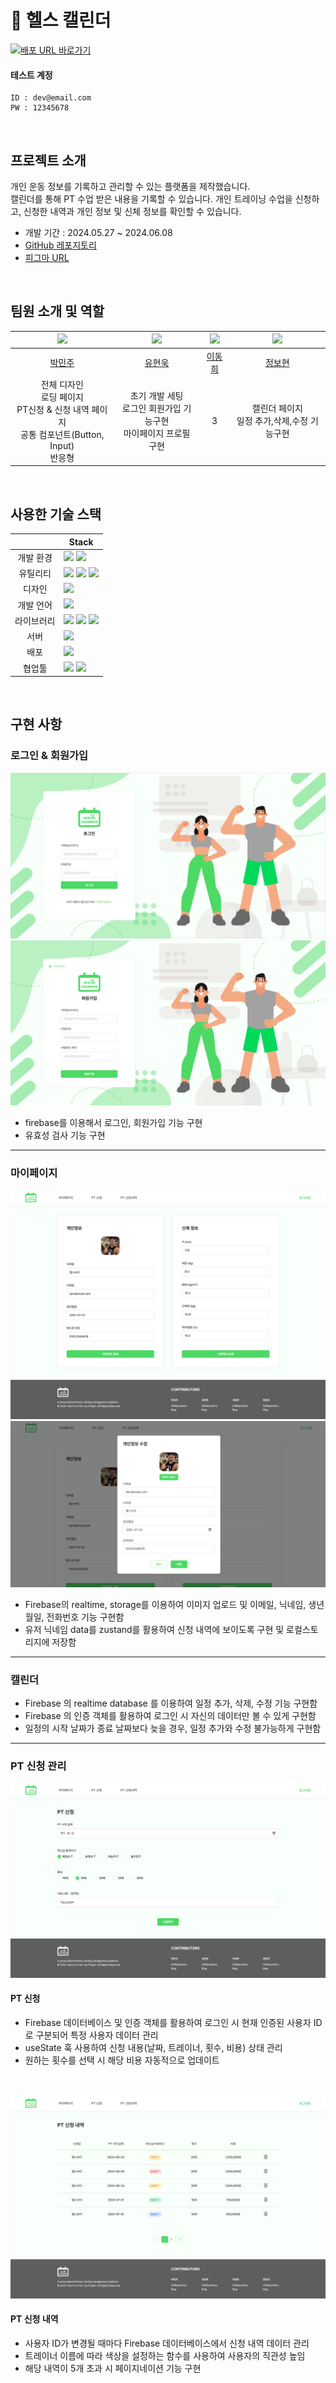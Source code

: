 # 💪 헬스 캘린더

<div>
  <a href="" target="_blank">
    <img src="https://img.shields.io/badge/배포  URL 바로가기-4CD964?style=for-the-badge&logoColor=white" alt="배포 URL 바로가기"/>
  </a>
</div>

#### 테스트 계정

```
ID : dev@email.com
PW : 12345678
```

<br>

## 프로젝트 소개

개인 운동 정보를 기록하고 관리할 수 있는 플랫폼을 제작했습니다.<br>
캘린더를 통해 PT 수업 받은 내용을 기록할 수 있습니다. 개인 트레이닝 수업을 신청하고, 신청한 내역과 개인 정보 및 신체 정보를 확인할 수 있습니다.

- 개발 기간 : 2024.05.27 ~ 2024.06.08
- [GitHub 레포지토리](https://github.com/Toy2Team/toy2)
- [피그마 URL](https://www.figma.com/design/7lEvIfutwvA9yO1EfXj5Kq/%ED%86%A0%EC%9D%B4%ED%94%84%EB%A1%9C%EC%A0%9D%ED%8A%B82_%ED%97%AC%EC%8A%A4%EC%BA%98%EB%A6%B0%EB%8D%94?m=dev&node-id=65-422&t=tar3EgTOtHJbRak2-1)

<br>

## 팀원 소개 및 역할

|          <img src="https://avatars.githubusercontent.com/u/157576281?v=4" width="150px"/>           | <img src="https://avatars.githubusercontent.com/u/110236953?v=4" width="150px" /> | <img src="https://avatars.githubusercontent.com/u/98334298?v=4" width="150px" /> | <img src="https://avatars.githubusercontent.com/u/133548706?v=4" width="150px" /> |
| :-------------------------------------------------------------------------------------------------: | :-------------------------------------------------------------------------------: | :------------------------------------------------------------------------------: | :-------------------------------------------------------------------------------: |
|                               [박민주](https://github.com/minnug-dev)                               |                     [유현욱](https://github.com/YuHyeonWook)                      |                       [이동희](https://github.com/ldh9669)                       |                    [정보현](https://github.com/jeongbohyeoun)                     |
| 전체 디자인<br>로딩 페이지<br>PT신청 & 신청 내역 페이지<br> 공통 컴포넌트(Button, Input)<br> 반응형 |      초기 개발 세팅</br>로그인 회원가입 기능구현</br> 마이페이지 프로필 구현      |                                        3                                         |          캘린더 페이지<br>일정 추가,삭제,수정 기능구현 |

<br>

## 사용한 기술 스택

|            | Stack                                                                                                                                                                                                                                                                                                                                      |
| :--------: | ------------------------------------------------------------------------------------------------------------------------------------------------------------------------------------------------------------------------------------------------------------------------------------------------------------------------------------------ |
| 개발 환경  | <img src="https://img.shields.io/badge/Yarn-2C8EBB?style=for-the-badge&logo=yarn&logoColor=white"> <img src="https://img.shields.io/badge/vite-646CFF?style=for-the-badge&logo=vite&logoColor=white">                                                                                                                                      |
|  유틸리티  | <img src="https://img.shields.io/badge/ESlint-4B32C3?style=for-the-badge&logo=ESlint&logoColor=white"> <img src="https://img.shields.io/badge/prettier-F7B93E?style=for-the-badge&logo=Prettier&logoColor=black"> <img src="https://img.shields.io/badge/Storybook-FF4785?style=for-the-badge&logo=storybook&logoColor=white">             |
|   디자인   | <img src="https://img.shields.io/badge/figma-F24E1E?style=for-the-badge&logo=figma&logoColor=white">                                                                                                                                                                                                                                       |
| 개발 언어  | <img src="https://img.shields.io/badge/typescript-3178C6?style=for-the-badge&logo=TypeScript&logoColor=black">                                                                                                                                                                                                                             |
| 라이브러리 | <img src="https://img.shields.io/badge/react-61DAFB?style=for-the-badge&logo=react&logoColor=white"> <img src="https://img.shields.io/badge/styled_components-DB7093?style=for-the-badge&logo=styled-components&logoColor=white"> <img src="https://img.shields.io/badge/Zustand-000000?style=for-the-badge&logo=zustand&logoColor=white"> |
|    서버    | <img src="https://img.shields.io/badge/firebase-FFCA28?style=for-the-badge&logo=firebase&logoColor=white">                                                                                                                                                                                                                                 |
|    배포    | <img src="https://img.shields.io/badge/Vercel-000000?style=for-the-badge&logo=Vercel&logoColor=white"/>                                                                                                                                                                                                                                    |
|   협업툴   | <img src="https://img.shields.io/badge/Git-F05032?style=for-the-badge&logo=Git&logoColor=white"> <img src="https://img.shields.io/badge/Github-181717?style=for-the-badge&logo=Github&logoColor=white">                                                                                                                                    |

<br>

## 구현 사항

### 로그인 & 회원가입

![image](./public/readme/main.png)
![image](./public/readme/join.png)

- firebase를 이용해서 로그인, 회원가입 기능 구현
- 유효성 검사 기능 구현

---

### 마이페이지

![image](./public/readme/mypage.png)
![image](./public/readme/mypage-info.png)

- Firebase의 realtime, storage를 이용하여 이미지 업로드 및 이메일, 닉네임, 생년월일, 전화번호 기능 구현함
- 유저 닉네임 data를 zustand를 활용하여 신청 내역에 보이도록 구현 및 로컬스토리지에 저장함

---

### 캘린더

- Firebase 의 realtime database 를 이용하여 일정 추가, 삭제, 수정 기능 구현함
- Firebase 의 인증 객체를 활용하여 로그인 시 자신의 데이터만 볼 수 있게 구현함 
- 일정의 시작 날짜가 종료 날짜보다 늦을 경우, 일정 추가와 수정 불가능하게 구현함
  
---

### PT 신청 관리

![image](./public/readme/apply.png)

#### PT 신청

- Firebase 데이터베이스 및 인증 객체를 활용하여 로그인 시 현재 인증된 사용자 ID로 구분되어 특정 사용자 데이터 관리
- useState 훅 사용하여 신청 내용(날짜, 트레이너, 횟수, 비용) 상태 관리
- 원하는 횟수를 선택 시 해당 비용 자동적으로 업데이트
  <br><br><br>

![image](./public/readme/apply-list.png)

#### PT 신청 내역

- 사용자 ID가 변경될 때마다 Firebase 데이터베이스에서 신청 내역 데이터 관리
- 트레이너 이름에 따라 색상을 설정하는 함수를 사용하여 사용자의 직관성 높임
- 해당 내역이 5개 초과 시 페이지네이션 기능 구현
